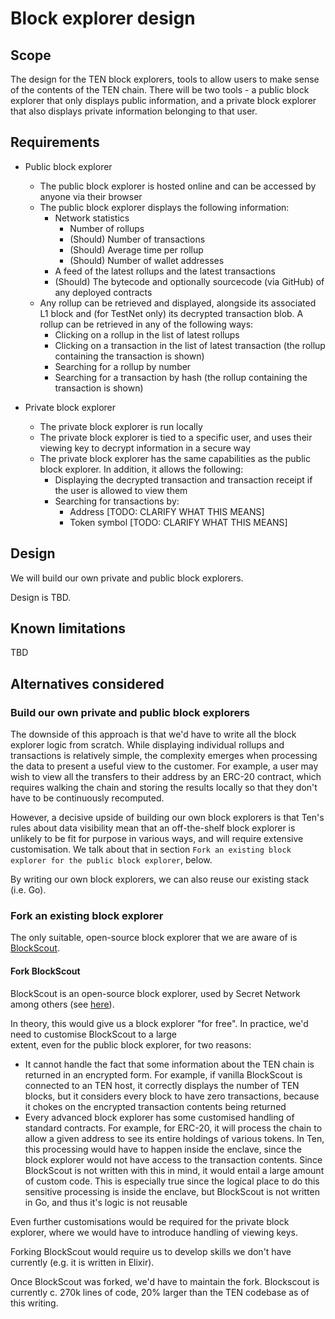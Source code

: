 # Block explorer design

## Scope

The design for the TEN block explorers, tools to allow users to make sense of the contents of the TEN chain. 
There will be two tools - a public block explorer that only displays public information, and a private block explorer 
that also displays private information belonging to that user.
 
## Requirements

* Public block explorer
  * The public block explorer is hosted online and can be accessed by anyone via their browser
  * The public block explorer displays the following information:
    * Network statistics
      * Number of rollups
      * (Should) Number of transactions
      * (Should) Average time per rollup
      * (Should) Number of wallet addresses
    * A feed of the latest rollups and the latest transactions
    * (Should) The bytecode and optionally sourcecode (via GitHub) of any deployed contracts
  * Any rollup can be retrieved and displayed, alongside its associated L1 block and (for TestNet only) its decrypted 
    transaction blob. A rollup can be retrieved in any of the following ways:
    * Clicking on a rollup in the list of latest rollups
    * Clicking on a transaction in the list of latest transaction (the rollup containing the transaction is shown)
    * Searching for a rollup by number
    * Searching for a transaction by hash (the rollup containing the transaction is shown)

* Private block explorer
  * The private block explorer is run locally
  * The private block explorer is tied to a specific user, and uses their viewing key to decrypt information in a 
    secure way
  * The private block explorer has the same capabilities as the public block explorer. In addition, it allows the 
    following:
    * Displaying the decrypted transaction and transaction receipt if the user is allowed to view them
    * Searching for transactions by:
      * Address [TODO: CLARIFY WHAT THIS MEANS]
      * Token symbol [TODO: CLARIFY WHAT THIS MEANS]

## Design

We will build our own private and public block explorers.

Design is TBD.

## Known limitations

TBD

## Alternatives considered

### Build our own private and public block explorers

The downside of this approach is that we'd have to write all the block explorer logic from scratch. While displaying 
individual rollups and transactions is relatively simple, the complexity emerges when processing the data to present a 
useful view to the customer. For example, a user may wish to view all the transfers to their address by an ERC-20 
contract, which requires walking the chain and storing the results locally so that they don't have to be continuously 
recomputed.

However, a decisive upside of building our own block explorers is that Ten's rules about data visibility mean that 
an off-the-shelf block explorer is unlikely to be fit for purpose in various ways, and will require extensive 
customisation. We talk about that in section `Fork an existing block explorer for the public block explorer`, below.

By writing our own block explorers, we can also reuse our existing stack (i.e. Go).

### Fork an existing block explorer

The only suitable, open-source block explorer that we are aware of is 
[BlockScout](https://github.com/blockscout/blockscout).

#### Fork BlockScout

BlockScout is an open-source block explorer, used by Secret Network among others (see 
[here](https://explorer.secret.dev/)).

In theory, this would give us a block explorer "for free". In practice, we'd need to customise BlockScout to a large  
extent, even for the public block explorer, for two reasons:

* It cannot handle the fact that some information about the TEN chain is returned in an encrypted form. For 
  example, if vanilla BlockScout is connected to an TEN host, it correctly displays the number of TEN blocks, 
  but it considers every block to have zero transactions, because it chokes on the encrypted transaction contents being 
  returned
* Every advanced block explorer has some customised handling of standard contracts. For example, for ERC-20, it will 
  process the chain to allow a given address to see its entire holdings of various tokens. In Ten, this processing 
  would have to happen inside the enclave, since the block explorer would not have access to the transaction contents. 
  Since BlockScout is not written with this in mind, it would entail a large amount of custom code. This is especially
  true since the logical place to do this sensitive processing is inside the enclave, but BlockScout is not written in 
  Go, and thus it's logic is not reusable

Even further customisations would be required for the private block explorer, where we would have to introduce handling 
of viewing keys.

Forking BlockScout would require us to develop skills we don't have currently (e.g. it is written in Elixir).

Once BlockScout was forked, we'd have to maintain the fork. Blockscout is currently c. 270k lines of code, 20% larger 
than the TEN codebase as of this writing.
